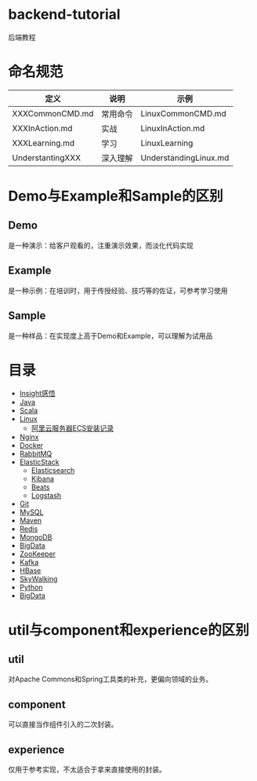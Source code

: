 # backend-tutorial
后端教程



# 命名规范

| 定义             | 说明     | 示例                  |
| ---------------- | -------- | --------------------- |
| XXXCommonCMD.md  | 常用命令 | LinuxCommonCMD.md     |
| XXXInAction.md   | 实战     | LinuxInAction.md      |
| XXXLearning.md   | 学习     | LinuxLearning         |
| UnderstantingXXX | 深入理解 | UnderstandingLinux.md |

# Demo与Example和Sample的区别

## Demo

是一种演示：给客户观看的，注重演示效果，而淡化代码实现

## Example

是一种示例：在培训时，用于传授经验、技巧等的佐证，可参考学习使用

## Sample

是一种样品：在实现度上高于Demo和Example，可以理解为试用品

# 目录

- [Insight感悟](https://github.com/EmonCodingBackEnd/backend-tutorial/tree/master/tutorials/Insight)
- [Java](https://github.com/EmonCodingBackEnd/backend-tutorial/tree/master/tutorials/Java)
- [Scala](https://github.com/EmonCodingBackEnd/backend-tutorial/tree/master/tutorials/Scala)
- [Linux](https://github.com/EmonCodingBackEnd/backend-tutorial/tree/master/tutorials/Linux)
    - [阿里云服务器ECS安装记录](https://github.com/EmonCodingBackEnd/backend-tutorial/tree/master/tutorials/Linux/Ali%20Cloud)
- [Nginx](https://github.com/EmonCodingBackEnd/backend-tutorial/tree/master/tutorials/Nginx)
- [Docker](https://github.com/EmonCodingBackEnd/backend-tutorial/tree/master/tutorials/Docker)
- [RabbitMQ](https://github.com/EmonCodingBackEnd/backend-tutorial/tree/master/tutorials/RabbitMQ)
- [ElasticStack](https://github.com/EmonCodingBackEnd/backend-tutorial/tree/master/tutorials/ElasticStack)
  - [Elasticsearch](https://github.com/EmonCodingBackEnd/backend-tutorial/tree/master/tutorials/ElasticStack/Elasticsearch)
  - [Kibana](https://github.com/EmonCodingBackEnd/backend-tutorial/tree/master/tutorials/ElasticStack/Kibana)
  - [Beats](https://github.com/EmonCodingBackEnd/backend-tutorial/tree/master/tutorials/ElasticStack/Beats)
  - [Logstash](https://github.com/EmonCodingBackEnd/backend-tutorial/tree/master/tutorials/ElasticStack/Logstash)
- [Git](https://github.com/EmonCodingBackEnd/backend-tutorial/tree/master/tutorials/Git)
- [MySQL](https://github.com/EmonCodingBackEnd/backend-tutorial/tree/master/tutorials/MySQL)
- [Maven](https://github.com/EmonCodingBackEnd/backend-tutorial/blob/master/tutorials/Maven/MavenInAction.md)
- [Redis](https://github.com/EmonCodingBackEnd/backend-tutorial/tree/master/tutorials/Redis)
- [MongoDB](https://github.com/EmonCodingBackEnd/backend-tutorial/tree/master/tutorials/MongoDB)
- [BigData](https://github.com/EmonCodingBackEnd/backend-tutorial/blob/master/tutorials/BigData)
- [ZooKeeper](https://github.com/EmonCodingBackEnd/backend-tutorial/blob/master/tutorials/ZooKeeper)
- [Kafka](https://github.com/EmonCodingBackEnd/backend-tutorial/blob/master/tutorials/Kafka)
- [HBase](https://github.com/EmonCodingBackEnd/backend-tutorial/tree/master/tutorials/HBase)
- [SkyWalking](https://github.com/EmonCodingBackEnd/backend-tutorial/tree/master/tutorials/SkyWalking)
- [Python](https://github.com/EmonCodingBackEnd/backend-tutorial/tree/master/tutorials/Python)
- [BigData](https://github.com/EmonCodingBackEnd/backend-tutorial/tree/master/tutorials/BigData)





# util与component和experience的区别

## util

对Apache Commons和Spring工具类的补充，更偏向领域的业务。

## component

可以直接当作组件引入的二次封装。

## experience

仅用于参考实现，不太适合于拿来直接使用的封装。